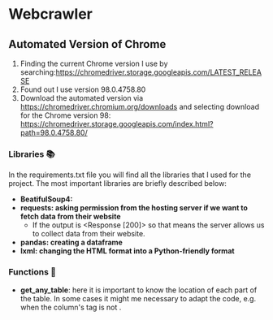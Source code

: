 # Webcrawler

## Automated Version of Chrome
1. Finding the current Chrome version I use by searching:https://chromedriver.storage.googleapis.com/LATEST_RELEASE
2. Found out I use version 98.0.4758.80
3. Download the automated version via https://chromedriver.chromium.org/downloads and selecting download for the Chrome version 98: https://chromedriver.storage.googleapis.com/index.html?path=98.0.4758.80/


### Libraries 📚
In the requirements.txt file you will find all the libraries that I used for the project. The most important libraries are briefly described below:
- **BeatifulSoup4:** 
- **requests: asking permission from the hosting server if we want to fetch data from their website**
  - If the output is <Response [200]> so that means the server allows us to collect data from their website. 
- **pandas: creating a dataframe**
- **lxml: changing the HTML format into a Python-friendly format**

### Functions 🧰
- **get_any_table**: here it is important to know the location of each part of the table. In some cases it might me necessary to adapt the code, e.g. when the column's tag is not <th>.
